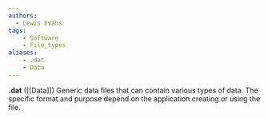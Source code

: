 ```yaml
---
authors:
  - Lewis Evans
tags:
    - Software
    - File_types
aliases:
    - .dat
    - Data
---
```

**.dat** ([[Data]]) Generic data files that can contain various types of data. The specific format and purpose depend on the application creating or using the file.

